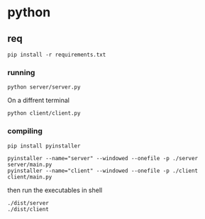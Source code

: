 # python

## req

```shell
pip install -r requirements.txt
```

### running

```shell
python server/server.py
```

On a diffrent terminal

```shell
python client/client.py
```

### compiling

```shell
pip install pyinstaller
```

```shell
pyinstaller --name="server" --windowed --onefile -p ./server server/main.py
pyinstaller --name="client" --windowed --onefile -p ./client client/main.py
```

then run the executables in shell

```shell
./dist/server
./dist/client
```

